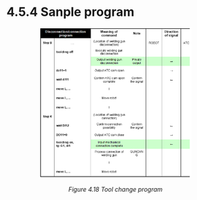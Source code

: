 ﻿# 4.5.4 Sanple program


<p align="center">
 <img src="../../_assets/image_74_eng.PNG" width="70%"></img>
 <em><p align="center">Figure 4.18 Tool change program</p></em>
</p>